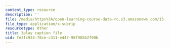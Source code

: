 ```yaml
---
content_type: resource
description: ''
file: /media/https%3A/open-learning-course-data-rc.s3.amazonaws.com/15-071-the-analytics-edge-spring-2017/fe3fc93478cec311e44798f985b2f90b_1r6cLE2BoTA.srt
file_type: application/x-subrip
resourcetype: Other
title: 3play caption file
uid: fe3fc934-78ce-c311-e447-98f985b2f90b
---
```

